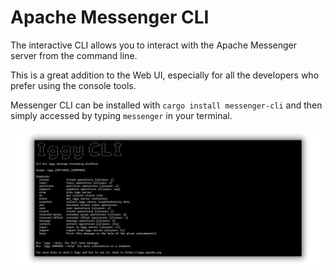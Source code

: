 # Apache Messenger CLI

The interactive CLI allows you to interact with the Apache Messenger server from the command line.

This is a great addition to the Web UI, especially for all the developers who prefer using the console tools.

Messenger CLI can be installed with `cargo install messenger-cli` and then simply accessed by typing `messenger` in your terminal.

![CLI](../../assets/cli.png)
